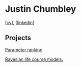 # Justin Chumbley

[[cv](http://chumbleycode.github.io/chumbleycode.github.io/docs/cv.pdf)], [[linkedin](https://www.linkedin.com/in/chumbleycode)]

## Projects
[Parameter ranking](credible_ranks.md)

[Bayesian life course models.](life_course.md)

